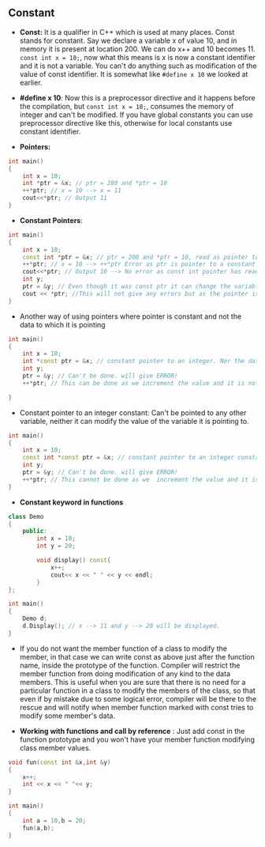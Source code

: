 ## Constant

- **Const:** It is a qualifier in C++ which is used at many places. Const stands for constant. Say we declare a variable x of value 10, and in memory it is present at location 200. We can do x++ and 10 becomes 11. `const int x = 10;`, now what this means is x is now a constant identifier and it is not a variable. You can't do anything such as modification of the value of const identifier. It is somewhat like `#define x 10` we looked at earlier.

- **#define x 10**: Now this is a preprocessor directive and it happens before the compilation, but `const int x = 10;`, consumes the memory of integer and can't be modified. If you have global constants you can use preprocessor directive like this, otherwise for local constants use constant identifier.

- **Pointers:**

```cpp
int main()
{
    int x = 10;
    int *ptr = &x; // ptr = 200 and *ptr = 10
    ++*ptr; // x = 10 --> x = 11
    cout<<*ptr; // Output 11
}
```

- **Constant Pointers**:

```cpp
int main()
{
    int x = 10;
    const int *ptr = &x; // ptr = 200 and *ptr = 10, read as pointer to an integer constant
    ++*ptr; // x = 10 --> ++*ptr Error as ptr is pointer to a constant 
    cout<<*ptr; // Output 10 --> No error as const int pointer has read only access to x 
    int y;
    ptr = &y; // Even though it was const ptr it can change the variable to which it is pointing to.
    cout << *ptr; //This will not give any errors but as the pointer is const int type it can't be used to do ++*ptr;
}
```
- Another way of using pointers where pointer is constant and not the data to which it is pointing

```cpp
int main()
{
    int x = 10;
    int *const ptr = &x; // constant pointer to an integer. Nor the data nor the int is constant here but ptr is constant here. ptr can't be modified to point to some other address than the one it is assigned to.
    int y;
    ptr = &y; // Can't be done. will give ERROR!
    ++*ptr; // This can be done as we increment the value and it is not constant in this case.

}
```

- Constant pointer to an integer constant: Can't be pointed to any other variable, neither it can modify the value of the variable it is pointing to.

```cpp
int main()
{
    int x = 10;
    const int *const ptr = &x; // constant pointer to an integer constant. Nor the data nor the int is constant here but ptr is constant here. ptr can't be modified to point to some other address than the one it is assigned to.
    int y;
    ptr = &y; // Can't be done. will give ERROR!
    ++*ptr; // This cannot be done as we  increment the value and it is not constant in this case.
}
```

- **Constant keyword in functions**

```cpp
class Demo
{
    public:
        int x = 10;
        int y = 20;

        void display() const{
            x++;
            cout<< x << " " << y << endl;
        }
};

int main()
{
    Demo d;
    d.Display(); // x --> 11 and y --> 20 will be displayed.
}
```

- If you do not want the member function of a class to modify the member, in that case we can write const as above just after the function name, inside the prototype of the function. Compiler will restrict the member function from doing modification of any kind to the data members. This is useful when you are sure that there is no need for a particular function in a class to modify the members of the class, so that even if by mistake due to some logical error, compiler will be there to the rescue and will notify when member function marked with const tries to modify some member's data.

- **Working with functions and call by reference** : Just add const in the function prototype and you won't have your member function modifying class member values.

```cpp
void fun(const int &x,int &y)
{
    x++;
    int << x << " "<< y;
}

int main()
{
    int a = 10,b = 20;
    fun(a,b);
}
```


